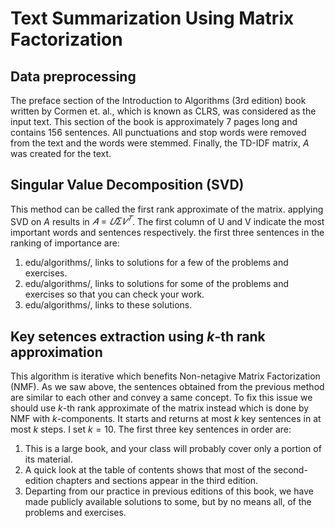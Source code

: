 # Text Summarization Using Matrix Factorization
## Data preprocessing
The preface section of the Introduction to Algorithms (3rd edition) book written by Cormen et. al., which is known as CLRS, was considered as the input text. This section of the book is approximately 7 pages long and contains 156 sentences. All punctuations and stop words were removed from the text and the words were stemmed. Finally, the TD-IDF matrix, $A$ was created for the text.
## Singular Value Decomposition (SVD)
This method can be called the first rank approximate of the matrix. applying SVD on $A$ results in $𝐴=𝑈Σ𝑉^𝑇$. The first column of U and V indicate the most important words and sentences respectively. the first three sentences in the ranking of importance are:
1. edu/algorithms/, links to solutions for a few of the problems and exercises.
2. edu/algorithms/, links to solutions for some of the problems and exercises so that you can check your work.
3. edu/algorithms/, links to these solutions.

## Key setences extraction using $k$-th rank approximation
This algorithm is iterative which benefits Non-netagive Matrix Factorization (NMF). As we saw above, the sentences obtained from the previous method are similar to each other and convey a same concept. To fix this issue we should use $k$-th rank approximate of the matrix instead which is done by NMF with $k$-components.
It starts and returns at most $k$ key sentences in at most $k$ steps. I set $k=10$. The first three key sentences in order are:
1. This is a large book, and your class will probably cover only a portion of its material.
2. A quick look at the table of contents shows that most of the second-edition chapters and sections appear in the third edition.
3. Departing from our practice in previous editions of this book, we have made publicly available solutions to some, but by no means all, of the problems and exercises.

